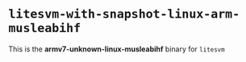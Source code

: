 # `litesvm-with-snapshot-linux-arm-musleabihf`

This is the **armv7-unknown-linux-musleabihf** binary for `litesvm`
